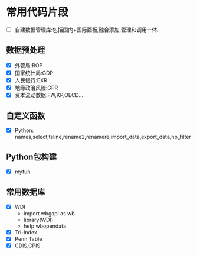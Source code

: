 # 常用代码片段

- [ ] 自建数据管理库:包括国内+国际面板,融合添加,管理和调用一体.

## 数据预处理
- [x] 外管局:BOP
- [x] 国家统计局:GDP
- [x] 人民银行:EXR
- [x] 地缘政治风险:GPR
- [x] 资本流动数据:FW,KP,OECD...

## 自定义函数
- [x] Python: names,select,tsline,rename2,renamere,import_data,export_data,hp_filter

## Python包构建
- [x] myfun

## 常用数据库
- [x] WDI
    - import wbgapi as wb
    - library(WDI)
    - help wbopendata
- [x] Tri-Index
- [x] Penn Table
- [x] CDIS,CPIS